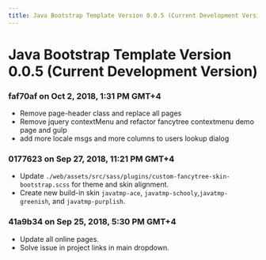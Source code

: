 ```yaml
---
title: Java Bootstrap Template Version 0.0.5 (Current Development Version)
---
```

# Java Bootstrap Template Version 0.0.5 (Current Development Version)

### faf70af on Oct 2, 2018, 1:31 PM GMT+4
- Remove page-header class and replace all pages
- Remove jquery contextMenu and refactor fancytree contextmenu demo page and gulp
- add more locale msgs and more columns to users lookup dialog

### 0177623 on Sep 27, 2018, 11:21 PM GMT+4
- Update `./web/assets/src/sass/plugins/custom-fancytree-skin-bootstrap.scss` for theme and skin alignment.
- Create new build-in skin `javatmp-ace`, `javatmp-schooly`,`javatmp-greenish`, and `javatmp-purplish`.

### 41a9b34 on Sep 25, 2018, 5:30 PM GMT+4
- Update all online pages.
- Solve issue in project links in main dropdown.
